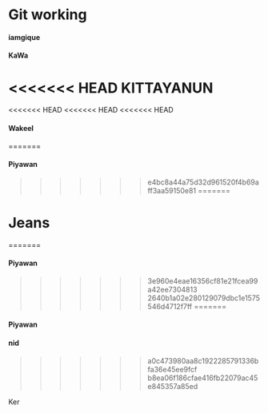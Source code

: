 # Git working
#### iamgique
#### KaWa
<<<<<<< HEAD
KITTAYANUN
=======
<<<<<<< HEAD
<<<<<<< HEAD
<<<<<<< HEAD
#### Wakeel
=======
#### Piyawan
>>>>>>> e4bc8a44a75d32d961520f4b69aff3aa59150e81
=======
# Jeans
=======
#### Piyawan
>>>>>>> 3e960e4eae16356cf81e21fcea99a42ee7304813
>>>>>>> 2640b1a02e280129079dbc1e1575546d4712f7ff
=======
#### Piyawan
#### nid
>>>>>>> a0c473980aa8c1922285791336bfa36e45ee9fcf
>>>>>>> b8ea06f186cfae416fb22079ac45e845357a85ed



Ker
